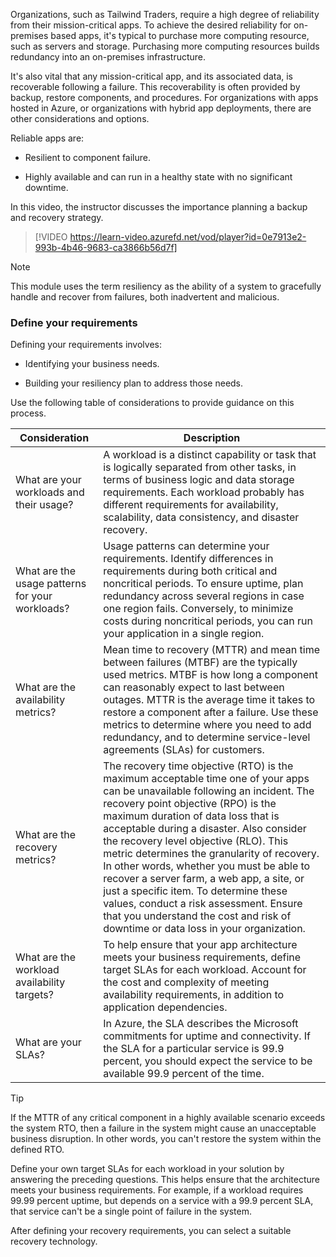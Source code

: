 Organizations, such as Tailwind Traders, require a high degree of reliability from their mission-critical apps. To achieve the desired reliability for on-premises based apps, it's typical to purchase more computing resource, such as servers and storage. Purchasing more computing resources builds redundancy into an on-premises infrastructure.

It's also vital that any mission-critical app, and its associated data, is recoverable following a failure. This recoverability is often provided by backup, restore components, and procedures. For organizations with apps hosted in Azure, or organizations with hybrid app deployments, there are other considerations and options.

Reliable apps are:

- Resilient to component failure.

- Highly available and can run in a healthy state with no significant downtime.

In this video, the instructor discusses the importance planning a backup and recovery strategy. 

> [!VIDEO https://learn-video.azurefd.net/vod/player?id=0e7913e2-993b-4b46-9683-ca3866b56d7f]

> [!NOTE]
>This module uses the term resiliency as the ability of a system to gracefully handle and recover from failures, both inadvertent and malicious.

 

### Define your requirements

Defining your requirements involves:

- Identifying your business needs.

- Building your resiliency plan to address those needs.

Use the following table of considerations to provide guidance on this process.

| **Consideration**| **Description** |
| - | - |
| What are your workloads and their usage?| A workload is a distinct capability or task that is logically separated from other tasks, in terms of business logic and data storage requirements. Each workload probably has different requirements for availability, scalability, data consistency, and disaster recovery. |
| What are the usage patterns for your workloads?| Usage patterns can determine your requirements. Identify differences in requirements during both critical and noncritical periods. To ensure uptime, plan redundancy across several regions in case one region fails. Conversely, to minimize costs during noncritical periods, you can run your application in a single region. |
| What are the availability metrics?| Mean time to recovery (MTTR) and mean time between failures (MTBF) are the typically used metrics. MTBF is how long a component can reasonably expect to last between outages. MTTR is the average time it takes to restore a component after a failure. Use these metrics to determine where you need to add redundancy, and to determine service-level agreements (SLAs) for customers. |
| What are the recovery metrics?| The recovery time objective (RTO) is the maximum acceptable time one of your apps can be unavailable following an incident. The recovery point objective (RPO) is the maximum duration of data loss that is acceptable during a disaster. Also consider the recovery level objective (RLO). This metric determines the granularity of recovery. In other words, whether you must be able to recover a server farm, a web app, a site, or just a specific item. To determine these values, conduct a risk assessment. Ensure that you understand the cost and risk of downtime or data loss in your organization. |
| What are the workload availability targets?| To help ensure that your app architecture meets your business requirements, define target SLAs for each workload. Account for the cost and complexity of meeting availability requirements, in addition to application dependencies. |
| What are your SLAs?| In Azure, the SLA describes the Microsoft commitments for uptime and connectivity. If the SLA for a particular service is 99.9 percent, you should expect the service to be available 99.9 percent of the time. |


 

> [!TIP]
> If the MTTR of any critical component in a highly available scenario exceeds the system RTO, then a failure in the system might cause an unacceptable business disruption. In other words, you can't restore the system within the defined RTO.

 

Define your own target SLAs for each workload in your solution by answering the preceding questions. This helps ensure that the architecture meets your business requirements. For example, if a workload requires 99.99 percent uptime, but depends on a service with a 99.9 percent SLA, that service can't be a single point of failure in the system.

After defining your recovery requirements, you can select a suitable recovery technology.